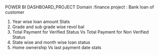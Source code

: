 POWER BI DASHBOARD_PROJECT
Domain :finance
project : Bank loan of customer
1. Year wise loan amount Stats
2. Grade and sub grade wise revol bal
3. Total Payment for Verified Status Vs Total Payment for Non Verified Status
4. State wise and month wise loan status
5. Home ownership Vs last payment date stats
